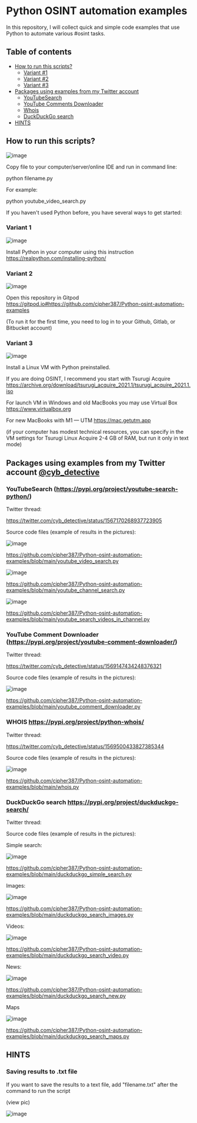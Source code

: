 # Python OSINT automation examples
In this repository, I will collect quick and simple code examples that use Python to automate various #osint tasks.



## [](#table-of-contents) Table of contents
- [How to run this scripts?](#how-to-run-this-scripts) 
     - [Variant #1](#variant-1) 
     - [Variant #2](#variant-2) 
     - [Variant #3](#variant-3) 
- [Packages using examples from my Twitter account](#packages-using-examples-from-my-twitter-account-cyb_detective)
     - [YouTubeSearch](#youtubesearch-httpspypiorgprojectyoutube-search-python) 
     - [YouTube Comments Downloader](#-youtube-comment-downloader-httpspypiorgprojectyoutube-comment-downloader) 
     - [Whois](#whois-httpspypiorgprojectpython-whois)
     - [DuckDuckGo search](#duckduckgo-search-httpspypiorgprojectduckduckgo-search) 
- [HINTS](#hints)

## [](#how-to-run-this-scripts)How to run this scripts?



![image](https://github.com/cipher387/Python-osint-automation-examples/blob/main/images/run_python_script.png)

Copy file to your computer/server/online IDE and run in command line:

python filename.py

For example:

python youtube_video_search.py



If you haven't used Python before, you have several ways to get started:

###  [](#variant1)Variant 1

![image](https://github.com/cipher387/Python-osint-automation-examples/blob/main/images/real_python.png)

Install Python in your computer using this instruction https://realpython.com/installing-python/


###  [](#variant2)Variant 2

![image](https://github.com/cipher387/Python-osint-automation-examples/blob/main/images/gitpod.png)

Open this repository in Gitpod https://gitpod.io#https://github.com/cipher387/Python-osint-automation-examples

(To run it for the first time, you need to log in to your Github, Gitlab, or Bitbucket account)


###  [](#variant3)Variant 3

![image](https://github.com/cipher387/Python-osint-automation-examples/blob/main/images/tsurigi.png)


Install a Linux VM with Python preinstalled.

If you are doing OSINT, I recommend you start with Tsurugi Acquire https://archive.org/download/tsurugi_acquire_2021.1/tsurugi_acquire_2021.1.iso

For launch VM in Windows and old MacBooks you may use Virtual Box https://www.virtualbox.org

For new MacBooks with M1 — UTM https://mac.getutm.app

(if your computer has modest technical resources, you can specify in the VM settings for Tsurugi Linux Acquire 2-4 GB of RAM, but run it only in text mode)


##  [](#usingexamples)Packages using examples from my Twitter account [@cyb_detective](https://twitter.com/cyb_detective)


### [](#youtubesearch)YouTubeSearch (https://pypi.org/project/youtube-search-python/)


Twitter thread:

https://twitter.com/cyb_detective/status/1567170268937723905


Source code files (example of results in the pictures):

![image](https://github.com/cipher387/Python-osint-automation-examples/blob/main/images/youtube_search.jpeg)

https://github.com/cipher387/Python-osint-automation-examples/blob/main/youtube_video_search.py

![image](https://github.com/cipher387/Python-osint-automation-examples/blob/main/images/youtube_search_2.jpeg)

https://github.com/cipher387/Python-osint-automation-examples/blob/main/youtube_channel_search.py

![image](https://github.com/cipher387/Python-osint-automation-examples/blob/main/images/youtube_search_3.jpeg)

https://github.com/cipher387/Python-osint-automation-examples/blob/main/youtube_search_videos_in_channel.py


### [](#youtubecommentsdownloader) YouTube Comment Downloader (https://pypi.org/project/youtube-comment-downloader/)


Twitter thread:

https://twitter.com/cyb_detective/status/1569147434248376321

Source code files (example of results in the pictures):


![image](https://github.com/cipher387/Python-osint-automation-examples/blob/main/images/youtube_comment_downloader.png)

https://github.com/cipher387/Python-osint-automation-examples/blob/main/youtube_comment_downloader.py


### [](#whois)WHOIS https://pypi.org/project/python-whois/

Twitter thread:

https://twitter.com/cyb_detective/status/1569500433827385344


Source code files (example of results in the pictures):

![image](https://github.com/cipher387/Python-osint-automation-examples/blob/main/images/whois_python.png)


https://github.com/cipher387/Python-osint-automation-examples/blob/main/whois.py




### [](#duckduckgo)DuckDuckGo search https://pypi.org/project/duckduckgo-search/

Twitter thread:

Source code files (example of results in the pictures):

Simple search:

![image](https://github.com/cipher387/Python-osint-automation-examples/blob/main/images/duckduckgo_simple_search.png)

https://github.com/cipher387/Python-osint-automation-examples/blob/main/duckduckgo_simple_search.py

Images:

![image](https://github.com/cipher387/Python-osint-automation-examples/blob/main/images/duckduckgo_search_images.png)

https://github.com/cipher387/Python-osint-automation-examples/blob/main/duckduckgo_search_images.py

Videos:


![image](https://github.com/cipher387/Python-osint-automation-examples/blob/main/images/duckduckgo_videos.png)

https://github.com/cipher387/Python-osint-automation-examples/blob/main/duckduckgo_search_video.py


News:


![image](https://github.com/cipher387/Python-osint-automation-examples/blob/main/images/duckduckgo_news.png)

https://github.com/cipher387/Python-osint-automation-examples/blob/main/duckduckgo_search_new.py



Maps

![image](https://github.com/cipher387/Python-osint-automation-examples/blob/main/images/duckduckgo_search_maps.png)

https://github.com/cipher387/Python-osint-automation-examples/blob/main/duckduckgo_search_maps.py



## [](#hints)HINTS


### Saving results to .txt file

If you want to save the results to a text file, add "filename.txt" after the command to run the script

(view pic)

![image](https://github.com/cipher387/Python-osint-automation-examples/blob/main/images/results_to_file.png)

